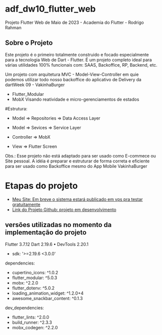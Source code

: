 # adf_dw10_flutter_web

Projeto Flutter Web de Maio de 2023 - Academia do Flutter - Rodrigo Rahman

## Sobre o Projeto

Este projeto é o primeiro totalmente construido e focado especialmente para a tecnologia Web de Dart - Flutter.
É um projeto completo ideal para várias utilidades 100% funcionais com: SAAS, Backoffice, RP, Backend, etc.

Um projeto com arquitetura MVC - Model-View-Controller em quie podemos utilizar todo nosso backoffice do aplicativo de Delivery da dartWeek 09 - VakinhaBurger

- Flutter_Modular
- MobX
Visando reatividade e micro-gerenciamentos de estados


#Estrutura:

- Model => Repositories => Data Access Layer
- Model => Sevices => Service Layer

- Controller => MobX
 
- View => Flutter Screen


Obs.: Esse projeto não está adaptado para ser usado como E-commece ou Site pessoal. A idéia é preparar e estruturar de forma correta e eficiente para ser usado como Backoffice mesmo do App Mobile VakinhaBurger

# Etapas do projeto

- [Meu Site: Em breve o sistema estará publicado em vps pra testar gratuitamente](https://www.elcicomp.com)
- [Link do Projeto Github: projeto em desenvolvimento](https://github.com/ElcioLS/adf_dw10_flutter_web)

## versões utilizadas no momento da implementação do projeto


Flutter 3.7.12 
Dart 2.19.6 • DevTools 2.20.1
  
- sdk: '>=2.19.6 <3.0.0'

dependencies:
- cupertino_icons: ^1.0.2
- flutter_modular: ^5.0.3
- mobx: ^2.2.0
- flutter_dotenv: ^5.0.2
- loading_animation_widget: ^1.2.0+4
- awesome_snackbar_content: ^0.1.3


dev_dependencies:
- flutter_lints: ^2.0.0
- build_runner: ^2.3.3
- mobx_codegen: ^2.2.0

